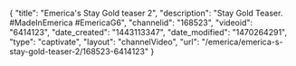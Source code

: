 {
    "title": "Emerica's Stay Gold teaser 2",
    "description": "Stay Gold Teaser. #MadeInEmerica #EmericaG6",
    "channelid": "168523",
    "videoid": "6414123",
    "date_created": "1443113347",
    "date_modified": "1470264291",
    "type": "captivate",
    "layout": "channelVideo",
    "url": "\/emerica\/emerica-s-stay-gold-teaser-2\/168523-6414123"
}